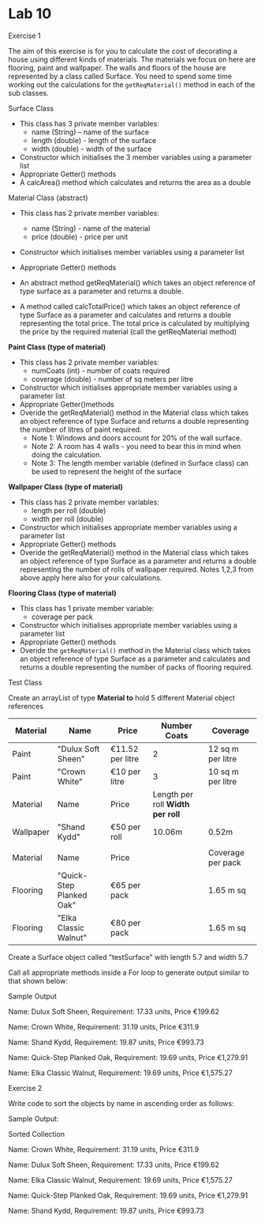 # Lab 10

Exercise 1

The aim of this exercise is for you to calculate the cost of decorating a house using different kinds of materials. The materials we focus on here are flooring, paint and wallpaper. The walls and floors of the house are represented by a class called Surface. You need to spend some time working out the calculations for the ```getReqMaterial()``` method in each of the sub classes.



Surface Class

- This class has 3 private member variables:
  - name (String) – name of the surface
  - length (double) - length of the surface
  - width (double) - width of the surface
- Constructor which initialises the 3 member variables using a parameter list
- Appropriate Getter() methods
- A calcArea() method which calculates and returns the area as a double

Material Class (abstract)

- This class has 2 private member variables:
  - name (String) - name of the material
  - price (double) - price per unit

- Constructor which initialises member variables using a parameter list
- Appropriate Getter() methods
- An abstract method getReqMaterial() which takes an object reference of type surface as a parameter and returns a double.
- A method called calcTotalPrice() which takes an object reference of type Surface as a parameter and calculates and returns a double representing the total price. The total price is calculated by multiplying the price by the required material (call the getReqMaterial method)



**Paint Class (type of material)**

- This class has 2 private member variables:
  - numCoats (int) - number of coats required
  - coverage (double) - number of sq meters per litre
- Constructor which initialises appropriate member variables using a parameter list
- Appropriate Getter()methods
- Overide the getReqMaterial() method in the Material class which takes an object reference of type Surface  and returns a double representing the number of litres of paint required.
  - Note 1: Windows and doors account for 20% of the wall surface.
  - Note  2: A room has 4 walls - you need to bear this in mind when doing the calculation.
  - Note 3: The length member variable (defined in Surface class) can be used to represent the height of the surface

**Wallpaper Class (type of material)**

- This class has 2 private member variables:
  - length per roll (double)
  - width per roll (double)
- Constructor which initialises appropriate member variables using a parameter list
- Appropriate Getter() methods
- Overide the getReqMaterial() method in the Material class which takes an object reference of type Surface as a parameter and returns a double representing the number of rolls of wallpaper required. Notes 1,2,3 from above apply here also for your calculations.

**Flooring Class (type of material)**

- This class has 1 private member variable:
  - coverage per pack
- Constructor which initialises appropriate member variables using a parameter list
- Appropriate Getter() methods
- Overide the ```getReqMaterial()``` method in the Material class which takes an object reference of type Surface as a parameter and calculates and returns a double representing the number of packs of flooring required.



Test Class

Create an arrayList of type **Material to** hold 5 different Material object references



| Material | Name | Price | Number Coats | Coverage |
| --- | --- | --- | --- | --- |
| Paint | &quot;Dulux Soft Sheen&quot; | €11.52 per litre | 2 | 12 sq m per litre |
| Paint | &quot;Crown White&quot; | €10 per litre | 3 | 10 sq m per litre |
| Material | Name | Price | Length per roll **Width per roll** |   |
| Wallpaper | &quot;Shand Kydd&quot; | €50 per roll | 10.06m | 0.52m |
|   |   |   |   |   |
| Material | Name | Price |   | Coverage per pack |
| Flooring | &quot;Quick-Step Planked Oak&quot; | €65 per pack |   | 1.65 m sq |
| Flooring | &quot;Elka Classic Walnut&quot; | €80 per pack |   | 1.65 m sq |

Create a Surface object called &quot;testSurface&quot; with length 5.7 and width 5.7

Call all appropriate methods inside a For loop to generate output similar to that shown below:



Sample Output

Name: Dulux Soft Sheen, Requirement: 17.33 units, Price €199.62

Name: Crown White, Requirement: 31.19 units, Price €311.9

Name: Shand Kydd, Requirement: 19.87 units, Price €993.73

Name: Quick-Step Planked Oak, Requirement: 19.69 units, Price €1,279.91

Name: Elka Classic Walnut, Requirement: 19.69 units, Price €1,575.27

Exercise 2

Write code to sort the objects by name in ascending order as follows:

Sample Output:

Sorted Collection

Name: Crown White, Requirement: 31.19 units, Price €311.9

Name: Dulux Soft Sheen, Requirement: 17.33 units, Price €199.62

Name: Elka Classic Walnut, Requirement: 19.69 units, Price €1,575.27

Name: Quick-Step Planked Oak, Requirement: 19.69 units, Price €1,279.91

Name: Shand Kydd, Requirement: 19.87 units, Price €993.73
